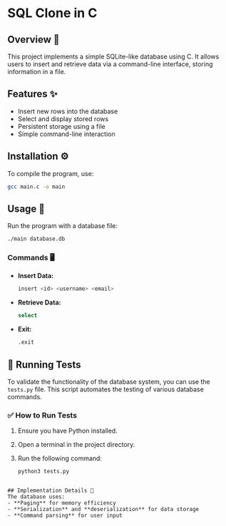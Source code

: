 # SQL Clone in C

## Overview 📖
This project implements a simple SQLite-like database using C. It allows users to insert and retrieve data via a command-line interface, storing information in a file.

## Features ✨
- Insert new rows into the database
- Select and display stored rows
- Persistent storage using a file
- Simple command-line interaction 

## Installation ⚙️
To compile the program, use:
```sh
gcc main.c -o main
```

## Usage 🚀
Run the program with a database file:
```sh
./main database.db
```

### Commands 🖥️
- **Insert Data:**  
  ```sh
  insert <id> <username> <email>
  ```
- **Retrieve Data:**  
  ```sh
  select
  ```
- **Exit:**  
  ```sh
  .exit
  ```
  
## 🧪 Running Tests  

To validate the functionality of the database system, you can use the `tests.py` file. This script automates the testing of various database commands.  

### ✅ How to Run Tests  
1. Ensure you have Python installed.
2. Open a terminal in the project directory.  

3. Run the following command:  
   ```sh
   python3 tests.py
  ```

## Implementation Details 🔧
The database uses:
- **Paging** for memory efficiency
- **Serialization** and **deserialization** for data storage
- **Command parsing** for user input


